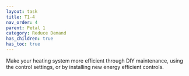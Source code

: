 ```yaml
---
layout: task
title: T1-4
nav_order: 4
parent: Petal 1
category: Reduce Demand
has_children: true
has_toc: true
---
```


Make your heating system more efficient through DIY maintenance, using the control settings, or by installing new energy efficient controls. 